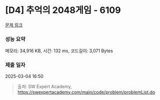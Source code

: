 # [D4] 추억의 2048게임 - 6109 

[문제 링크](https://swexpertacademy.com/main/code/problem/problemDetail.do?contestProbId=AWbrg9uabZsDFAWQ) 

### 성능 요약

메모리: 34,916 KB, 시간: 132 ms, 코드길이: 3,071 Bytes

### 제출 일자

2025-03-04 16:50



> 출처: SW Expert Academy, https://swexpertacademy.com/main/code/problem/problemList.do